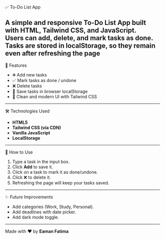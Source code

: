 ✅ To-Do List App

A simple and responsive **To-Do List App** built with **HTML, Tailwind CSS, and JavaScript**.  
Users can add, delete, and mark tasks as done. Tasks are stored in **localStorage**, so they remain even after refreshing the page
---
🚀 Features
- ➕ Add new tasks  
- ✅ Mark tasks as done / undone  
- ❌ Delete tasks  
- 💾 Save tasks in browser localStorage  
- 🎨 Clean and modern UI with Tailwind CSS  
---
🛠️ Technologies Used
- **HTML5**
- **Tailwind CSS (via CDN)**
- **Vanilla JavaScript**
- **LocalStorage**
---
📖 How to Use
1. Type a task in the input box.  
2. Click **Add** to save it.  
3. Click on a task to mark it as done/undone.  
4. Click ❌ to delete it.  
5. Refreshing the page will keep your tasks saved.  
---
 ✨ Future Improvements
- Add categories (Work, Study, Personal).  
- Add deadlines with date picker.  
- Add dark mode toggle.  
---
Made with ❤️ by **Eaman Fatima**  
